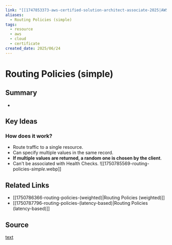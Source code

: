 ```yaml
---
link: "[[1747853373-aws-certified-solution-architect-associate-2025|AWS Certified Solution Architect Associate 2025]]"
aliases:
  - Routing Policies (simple)
tags:
  - resource
  - aws
  - cloud
  - certificate
created_date: 2025/06/24
---
```

# Routing Policies (simple)
## Summary
- 
## Key Ideas
### How does it work?
- Route traffic to a single resource.
- Can specify multiple values in the same record.
- **If multiple values are returned, a random one is chosen by the client**.
- Can't be associated with Health Checks.
![[1750785569-routing-policies-_simple_.webp]]
## Related Links
- [[1750786366-routing-policies-(weighted)|Routing Policies (weighted)]]
- [[1750787796-routing-policies-(latency-based)|Routing Policies (latency-based)]]
## Source
[text](url) 